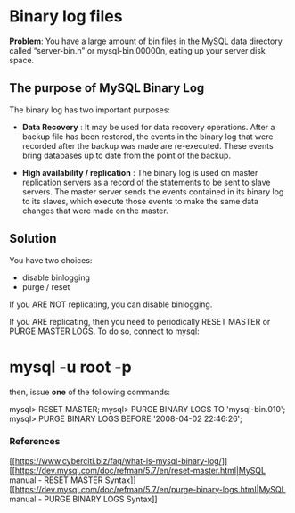 
# Binary log files

**Problem**: You have a large amount of bin files in the MySQL data directory called “server-bin.n” or mysql-bin.00000n, eating up your server disk space.

## The purpose of MySQL Binary Log

The binary log has two important purposes:

  * **Data Recovery** : It may be used for data recovery operations. After a backup file has been restored, the events in the binary log that were recorded after the backup was made are re-executed. These events bring databases up to date from the point of the backup.

  * **High availability / replication** : The binary log is used on master replication servers as a record of the statements to be sent to slave servers. The master server sends the events contained in its binary log to its slaves, which execute those events to make the same data changes that were made on the master.

## Solution

You have two choices:

* disable binlogging
* purge / reset

If you ARE NOT replicating, you can disable binlogging.

If you ARE replicating, then you need to periodically RESET MASTER or PURGE MASTER LOGS. To do so, connect to mysql:

  # mysql -u root -p

then, issue __one__ of the following commands:

  mysql> RESET MASTER;
  mysql> PURGE BINARY LOGS TO 'mysql-bin.010';
  mysql> PURGE BINARY LOGS BEFORE '2008-04-02 22:46:26';


### References

[[https://www.cyberciti.biz/faq/what-is-mysql-binary-log/]]
[[https://dev.mysql.com/doc/refman/5.7/en/reset-master.html|MySQL manual - RESET MASTER Syntax]]
[[https://dev.mysql.com/doc/refman/5.7/en/purge-binary-logs.html|MySQL manual - PURGE BINARY LOGS Syntax]]